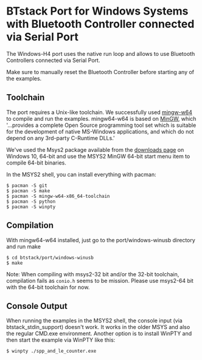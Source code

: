 # BTstack Port for Windows Systems with Bluetooth Controller connected via Serial Port

The Windows-H4 port uses the native run loop and allows to use Bluetooth Controllers connected via Serial Port.

Make sure to manually reset the Bluetooth Controller before starting any of the examples.

## Toolchain

The port requires a Unix-like toolchain. We successfully used [mingw-w64](https://mingw-w64.org/doku.php) to compile and run the examples. mingw64-w64 is based on [MinGW](https://en.wikipedia.org/wiki/MinGW), which '...provides a complete Open Source programming tool set which is suitable for the development of native MS-Windows applications, and which do not depend on any 3rd-party C-Runtime DLLs.'

We've used the Msys2 package available from the [downloads page](https://mingw-w64.org/doku.php/download) on Windows 10, 64-bit and use the MSYS2 MinGW 64-bit start menu item to compile 64-bit binaries.

In the MSYS2 shell, you can install everything with pacman:

    $ pacman -S git
    $ pacman -S make
    $ pacman -S mingw-w64-x86_64-toolchain
    $ pacman -S python
    $ pacman -S winpty

## Compilation

With mingw64-w64 installed, just go to the port/windows-winusb directory and run make

    $ cd btstack/port/windows-winusb
    $ make

Note: When compiling with msys2-32 bit and/or the 32-bit toolchain, compilation fails
as `conio.h` seems to be mission. Please use msys2-64 bit with the 64-bit toolchain for now.

## Console Output

When running the examples in the MSYS2 shell, the console input (via btstack_stdin_support) doesn't work. It works in the older MSYS and also the regular CMD.exe environment. Another option is to install WinPTY and then start the example via WinPTY like this:

    $ winpty ./spp_and_le_counter.exe

